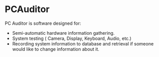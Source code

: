 # PCAuditor
PC Auditor is software designed for:
- Semi-automatic hardware information gathering.
- System testing ( Camera, Display, Keyboard, Audio, etc.)
- Recording system information to database and retrieval if someone would like to change information about it.
